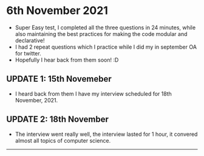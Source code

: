 # 6th November 2021

- Super Easy test, I completed all the three questions in 24 minutes, while also maintaining the best practices for making the code modular and declarative!
- I had 2 repeat questions which I practice while I did my in september OA for twitter.
- Hopefully I hear back from them soon! :D

## UPDATE 1: 15th Novemeber

- I heard back from them I have my interview scheduled for 18th November, 2021.

## UPDATE 2: 18th November

- The interview went really well, the interview lasted for 1 hour, it convered almost all topics of computer science.

---

